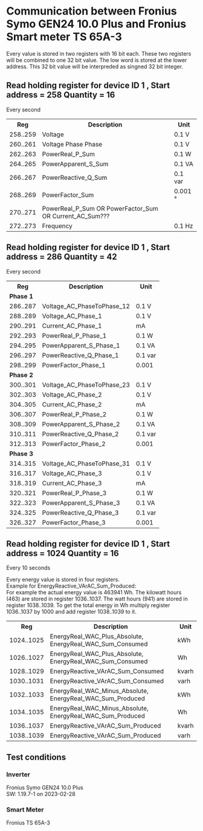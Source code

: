 # Communication between Fronius Symo GEN24 10.0 Plus and Fronius Smart meter TS 65A-3

Every value is stored in two registers with 16 bit each. These two registers will be combined to one 32 bit value.
The low word is stored at the lower address.
This 32 bit value will be interpreded as singned 32 bit integer.

## Read holding register for device ID 1 , Start address = 258 Quantity = 16
Every second  
<table>
   <tr>
      <th>Reg</td>
      <th>Description</td>
      <th>Unit</td>
   <tr>
   <tr>
      <td>258..259</td>
      <td>Voltage</td>
      <td>0.1 V</td>
   </tr>
   <tr>
      <td>260..261</td>
      <td>Voltage Phase Phase</td>
      <td>0.1 V</td>
   </tr>
   <tr>
      <td>262..263</td>
      <td>PowerReal_P_Sum</td> <!--- Issue #2 thanks Matthias -->
      <td>0.1 W</td>
   </tr>
   <tr>
      <td>264..265</td>
      <td>PowerApparent_S_Sum</td>
      <td>0.1 VA</td>
   </tr>
   <tr>
      <td>266..267</td>
      <td>PowerReactive_Q_Sum</td>
      <td>0.1 var</td>
   </tr>
   <tr>
      <td>268..269</td>
      <td>PowerFactor_Sum</td> <!--- Issue #2 90% certain :-) -->
      <td>0.001 °</td>
   </tr>
   <tr>
      <td>270..271</td>
      <td>PowerReal_P_Sum OR PowerFactor_Sum OR Current_AC_Sum???</td>
      <td></td>
   </tr>
   <tr>
      <td>272..273</td>
      <td>Frequency</td>
      <td>0.1 Hz</td>
   </tr>
</table>
  
  

## Read holding register for device ID 1 , Start address = 286 Quantity = 42
Every second  

<table>
   <tr>
      <th>Reg</td>
      <th>Description</td>
      <th>Unit</td>
   <tr>
   <!--- Phase 1 -->
   <tr>
      <td colspan="3"><b>Phase 1</b></td>
   </tr>
   <tr>
      <td>286..287</td>
      <td>Voltage_AC_PhaseToPhase_12</td>
      <td>0.1 V</td>
   </tr>
   <tr>
      <td>288..289</td>
      <td>Voltage_AC_Phase_1</td>
      <td>0.1 V</td>
   </tr>
   <tr>
      <td>290..291</td>
      <td>Current_AC_Phase_1</td>
      <td>mA</td>
   </tr>
   <tr>
      <td>292..293</td>
      <td>PowerReal_P_Phase_1</td>
      <td>0.1 W</td>
   </tr>
   <tr>
      <td>294..295</td>
      <td>PowerApparent_S_Phase_1</td>
      <td>0.1 VA</td>
   </tr>
   <tr>
      <td>296..297</td>
      <td>PowerReactive_Q_Phase_1</td>
      <td>0.1 var</td>
   </tr>
   <tr>
      <td>298..299</td>
      <td>PowerFactor_Phase_1</td>
      <td>0.001</td>
   </tr>
   <!--- Phase 2 -->
   <tr>
      <td colspan="3"><b>Phase 2</b></td>
   </tr>
   <tr>
      <td>300..301</td>
      <td>Voltage_AC_PhaseToPhase_23</td>
      <td>0.1 V</td>
   </tr>
   <tr>
      <td>302..303</td>
      <td>Voltage_AC_Phase_2</td>
      <td>0.1 V</td>
   </tr>
   <tr>
      <td>304..305</td>
      <td>Current_AC_Phase_2</td>
      <td>mA</td>
   </tr>
   <tr>
      <td>306..307</td>
      <td>PowerReal_P_Phase_2</td>
      <td>0.1 W</td>
   </tr>
   <tr>
      <td>308..309</td>
      <td>PowerApparent_S_Phase_2</td>
      <td>0.1 VA</td>
   </tr>
   <tr>
      <td>310..311</td>
      <td>PowerReactive_Q_Phase_2</td>
      <td>0.1 var</td>
   </tr>
   <tr>
      <td>312..313</td>
      <td>PowerFactor_Phase_2</td>
      <td>0.001</td>
   </tr>
   <!--- Phase 3 -->
   <tr>
      <td colspan="3"><b>Phase 3</b></td>
   </tr>
   <tr>
      <td>314..315</td>
      <td>Voltage_AC_PhaseToPhase_31</td>
      <td>0.1 V</td>
   </tr>
   <tr>
      <td>316..317</td>
      <td>Voltage_AC_Phase_3</td>
      <td>0.1 V</td>
   </tr>
   <tr>
      <td>318..319</td>
      <td>Current_AC_Phase_3</td>
      <td>mA</td>
   </tr>
   <tr>
      <td>320..321</td>
      <td>PowerReal_P_Phase_3</td>
      <td>0.1 W</td>
   </tr>
   <tr>
      <td>322..323</td>
      <td>PowerApparent_S_Phase_3</td>
      <td>0.1 VA</td>
   </tr>
   <tr>
      <td>324..325</td>
      <td>PowerReactive_Q_Phase_3</td>
      <td>0.1 var</td>
   </tr>
   <tr>
      <td>326..327</td>
      <td>PowerFactor_Phase_3</td>
      <td>0.001</td>
   </tr>
</table>

## Read holding register for device ID 1 , Start address = 1024 Quantity = 16
Every 10 seconds  

Every energy value is stored in four registers.  
Example for EnergyReactive_VArAC_Sum_Produced:  
For example the actual energy value is 463941 Wh. The kilowatt hours (463) are stored in register 1036..1037. The watt hours (941) are stored in register 1038..1039. 
To get the total energy in Wh multiply register 1036..1037 by 1000 and add register 1038..1039 to it.

<table>
   <tr>
      <th>Reg</td>
      <th>Description</td>
      <th>Unit</td>
   <tr>
   <tr>
      <td>1024..1025</td>
      <td>EnergyReal_WAC_Plus_Absolute,  EnergyReal_WAC_Sum_Consumed</td>
      <td>kWh</td>
   </tr>
   <tr>
      <td>1026..1027</td>
      <td>EnergyReal_WAC_Plus_Absolute,  EnergyReal_WAC_Sum_Consumed</td>
      <td>Wh</td>
   </tr>
   <tr>
      <td>1028..1029</td>
      <td>EnergyReactive_VArAC_Sum_Consumed</td>
      <td>kvarh</td>
   </tr>
   <tr>
      <td>1030..1031</td>
      <td>EnergyReactive_VArAC_Sum_Consumed</td>
      <td>varh</td>
   </tr>
   <tr>
      <td>1032..1033</td>
      <td>EnergyReal_WAC_Minus_Absolute, EnergyReal_WAC_Sum_Produced </td>
      <td>kWh</td>
   </tr>
   <tr>
      <td>1034..1035</td>
      <td>EnergyReal_WAC_Minus_Absolute, EnergyReal_WAC_Sum_Produced </td>
      <td>Wh</td>
   </tr>
   <tr>
      <td>1036..1037</td>
      <td>EnergyReactive_VArAC_Sum_Produced</td>
      <td>kvarh</td>
   </tr>
   <tr>
      <td>1038..1039</td>
      <td>EnergyReactive_VArAC_Sum_Produced</td>
      <td>varh</td>
   </tr>
</table>

## Test conditions

### Inverter
Fronius Symo GEN24 10.0 Plus  
SW: 1.19.7-1 on 2023-02-28  

### Smart Meter
Fronius TS 65A-3

